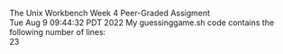 The Unix Workbench Week 4 Peer-Graded Assigment  
Tue Aug  9 09:44:32 PDT 2022
My guessinggame.sh code contains the following number of lines:  
23

